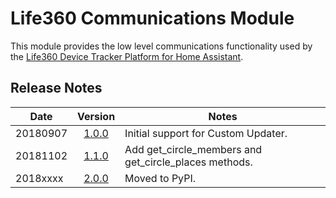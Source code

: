 # Life360 Communications Module
This module provides the low level communications functionality used by the [Life360 Device Tracker Platform for Home Assistant](https://github.com/pnbruckner/homeassistant-config/blob/master/docs/life360.md).
## Release Notes
Date | Version | Notes
-|:-:|-
20180907 | [1.0.0](https://github.com/pnbruckner/homeassistant-config/blob/d767bcce0fdff0c9298dc7a010d27af88817eac2/custom_components/life360.py) | Initial support for Custom Updater.
20181102 | [1.1.0](https://github.com/pnbruckner/homeassistant-config/blob/da9bdcf9923f8e93820f23a49289af35c6371a71/custom_components/life360.py) | Add get_circle_members and get_circle_places methods.
2018xxxx | [2.0.0]() | Moved to PyPI.
